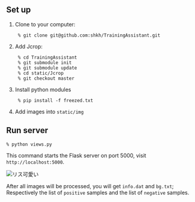 ## Set up

1. Clone to your computer: 

		% git clone git@github.com:shkh/TrainingAssistant.git

2. Add Jcrop: 

		% cd TrainingAssistant
		% git submodule init
		% git submodule update
		% cd static/Jcrop
		% git checkout master

3. Install python modules
		
		% pip install -f freezed.txt

4. Add images into `static/img`

## Run server

    % python views.py

This command starts the Flask server on port 5000, visit `http://localhost:5000`.

![リス可愛い](http://farm9.staticflickr.com/8334/8131692997_6cd40c380a_z.jpg)

After all images will be processed, you will get `info.dat` and `bg.txt`; Respectively the list of `positive` samples and the list of `negative` samples.
